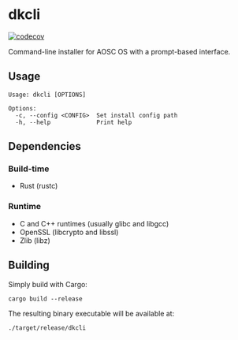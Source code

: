 dkcli
===

[![codecov](https://codecov.io/github/AOSC-Dev/dkcli/graph/badge.svg?token=Y582CZVX2U)](https://codecov.io/github/AOSC-Dev/dkcli)

Command-line installer for AOSC OS with a prompt-based interface.

Usage
---

```
Usage: dkcli [OPTIONS]

Options:
  -c, --config <CONFIG>  Set install config path
  -h, --help             Print help
```

Dependencies
---

### Build-time

- Rust (rustc)

### Runtime

- C and C++ runtimes (usually glibc and libgcc)
- OpenSSL (libcrypto and libssl)
- Zlib (libz)

Building
---

Simply build with Cargo:

```
cargo build --release
```

The resulting binary executable will be available at:

```
./target/release/dkcli
```
